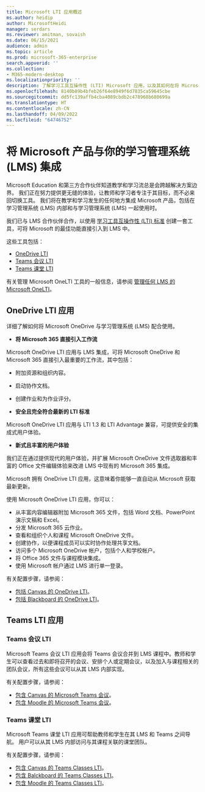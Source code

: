 ```yaml
---
title: Microsoft LTI 应用概述
ms.author: heidip
author: MicrosoftHeidi
manager: serdars
ms.reviewer: amitman, sovaish
ms.date: 06/15/2021
audience: admin
ms.topic: article
ms.prod: microsoft-365-enterprise
search.appverid: ''
ms.collection:
- M365-modern-desktop
ms.localizationpriority: ''
description: 了解学习工具互操作性 (LTI) Microsoft 应用，以及其如何在将 Microsoft 应用集成到学习管理系统 (LMS) 中时帮助教师。
ms.openlocfilehash: 8140b89b4bfeb26f64e8949f6d7835ca59645cbe
ms.sourcegitcommit: dd5fc139affb4cba4089cbdb2c478968b680699a
ms.translationtype: HT
ms.contentlocale: zh-CN
ms.lasthandoff: 04/09/2022
ms.locfileid: "64746752"
---
```

# <a name="integrating-microsoft-products-with-your-learning-management-system-lms"></a>将 Microsoft 产品与你的学习管理系统 (LMS) 集成

Microsoft Education 和第三方合作伙伴知道教学和学习流总是会跨越解决方案边界。 我们正在努力提供更无缝的体验，让教师和学习者专注于其目标，而不必来回切换工具。 我们将在教学和学习发生的任何地方集成 Microsoft 产品，包括在学习管理系统 (LMS) 内部和与学习管理系统 (LMS) 一起使用时。

我们已与 LMS 合作伙伴合作，以使用 [学习工具互操作性 (LTI) 标准](https://www.imsglobal.org/activity/learning-tools-interoperability) 创建一套工具，可将 Microsoft 的最佳功能直接引入到 LMS 中。

这些工具包括：

- [OneDrive LTI](#onedrive-lti-apps)
- [Teams 会议 LTI](#teams-meetings-lti)
- [Teams 课堂 LTI](#teams-classes-lti)

有关管理 Microsoft OneLTI 工具的一般信息，请参阅 [管理任何 LMS 的 Microsoft OneLTI](manage-microsoft-one-lti.md)。

## <a name="onedrive-lti-apps"></a>OneDrive LTI 应用

详细了解如何将 Microsoft OneDrive 与学习管理系统 (LMS) 配合使用。

- **将 Microsoft 365 直接引入工作流**

Microsoft OneDrive LTI 应用与 LMS 集成，可将 Microsoft OneDrive 和 Microsoft 365 直接引入最重要的工作流，其中包括：

- 附加资源和组织内容。
- 启动协作文档。
- 创建作业和为作业评分。

- **安全且完全符合最新的 LTI 标准**

Microsoft OneDrive LTI 应用与 LTI 1.3 和 LTI Advantage 兼容，可提供安全的集成式用户体验。

- **新式且丰富的用户体验**

我们正在通过提供现代的用户体验，并扩展 Microsoft OneDrive 文件选取器和丰富的 Office 文件编辑体验来改进 LMS 中现有的 Microsoft 365 集成。

Microsoft 拥有 OneDrive LTI 应用，这意味着你能够一直自动从 Microsoft 获取最新更新。

使用 Microsoft OneDrive LTI 应用，你可以：

- 从丰富内容编辑器附加 Microsoft 365 文件，包括 Word 文档、PowerPoint 演示文稿和 Excel。
- 分发 Microsoft 365 云作业。
- 查看和组织个人和课程 Microsoft OneDrive 文件。
- 创建协作，以便课程成员可以实时协作处理共享文档。
- 访问多个 Microsoft OneDrive 帐户，包括个人和学校帐户。
- 将 Office 365 文件与课程模块集成。
- 使用 Microsoft 帐户通过 LMS 进行单一登录。

有关配置步骤，请参阅：

- [包括 Canvas 的 OneDrive LTI](onedrive-lti.md)。
- [包括 Blackboard 的 OneDrive LTI](onedrive-lti-blackboard.md)。

## <a name="teams-lti-apps"></a>Teams LTI 应用

### <a name="teams-meetings-lti"></a>Teams 会议 LTI

Microsoft Teams 会议 LTI 应用会将 Teams 会议合并到 LMS 课程中。教师和学生可以查看过去和即将召开的会议、安排个人或定期会议，以及加入与课程相关的团队会议，所有这些会议可以从其 LMS 内部实现。

有关配置步骤，请参阅：

- [包含 Canvas 的 Microsoft Teams 会议](teams-meetings-with-canvas.md)。
- [包含 Moodle 的 Microsoft Teams 会议](teams-classes-meetings-with-moodle.md)。

### <a name="teams-classes-lti"></a>Teams 课堂 LTI

Microsoft Teams 课堂 LTI 应用可帮助教师和学生在其 LMS 和 Teams 之间导航。 用户可以从其 LMS 内部访问与其课程关联的课堂团队。

有关配置步骤，请参阅：

- [包含 Canvas 的 Teams Classes LTI](teams-classes-with-canvas.md)。
- [包含 Balckboard 的 Teams Classes LTI](teams-classes-with-blackboard.md)。
- [包含 Moodle 的 Teams Classes LTI](teams-classes-meetings-with-moodle.md)。
